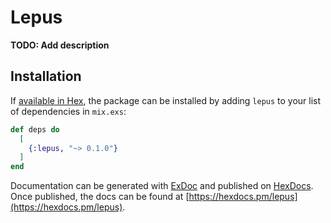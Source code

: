 # Lepus

**TODO: Add description**

## Installation

If [available in Hex](https://hex.pm/docs/publish), the package can be installed
by adding `lepus` to your list of dependencies in `mix.exs`:

```elixir
def deps do
  [
    {:lepus, "~> 0.1.0"}
  ]
end
```

Documentation can be generated with [ExDoc](https://github.com/elixir-lang/ex_doc)
and published on [HexDocs](https://hexdocs.pm). Once published, the docs can
be found at [https://hexdocs.pm/lepus](https://hexdocs.pm/lepus).

